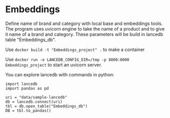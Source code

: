 # Embeddings
Define name of brand and category with local base and embeddings tools. The program uses uvicorn engine to take the name of a product and to give it name of a brand and category. These parameters will be build in lancedb table "Embeddings_db". 

Use `docker build -t "Embeddings_project" .` to make a container

Use `docker run -e LANCEDB_CONFIG_DIR=/tmp -p 8000:8000 Embeddings_project` to start an uvicorn server. 

You can explore lancedb with commands in python:

```
import lancedb
import pandas as pd

uri = "data/sample-lancedb"
db = lancedb.connect(uri)
tbl = db.open_table("Embeddings_db")
DB = tbl.to_pandas()
```
